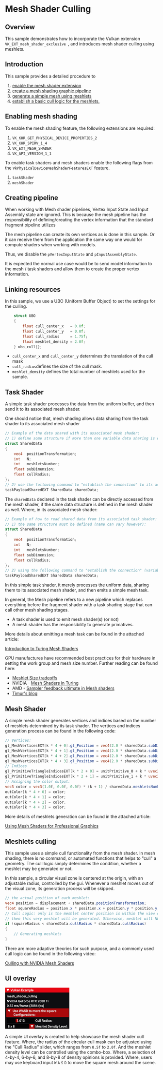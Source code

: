 <!--
- Copyright (c) 2023, Holochip Corporation
-
- SPDX-License-Identifier: Apache-2.0
-
- Licensed under the Apache License, Version 2.0 the "License";
- you may not use this file except in compliance with the License.
- You may obtain a copy of the License at
-
-     http://www.apache.org/licenses/LICENSE-2.0
-
- Unless required by applicable law or agreed to in writing, software
- distributed under the License is distributed on an "AS IS" BASIS,
- WITHOUT WARRANTIES OR CONDITIONS OF ANY KIND, either express or implied.
- See the License for the specific language governing permissions and
- limitations under the License.
-
-->

# Mesh Shader Culling

## Overview

This sample demonstrates how to incorporate the Vulkan extension ```VK_EXT_mesh_shader_exclusive ```, and
introduces mesh shader culling using meshlets.

## Introduction

This sample provides a detailed procedure to 
1) [enable the mesh shader extension](#enabling-mesh-shading) 
2) [create a mesh shading graphic
pipeline](#creating-pipeline) 
3) [generate a simple mesh using meshlets](#mesh-shader) 
4) [establish a basic cull logic for the meshlets.](#mesh-shader-culling)

## Enabling mesh shading

To enable the mesh shading feature, the following 
extensions are required:

1) ```VK_KHR_GET_PHYSICAL_DEVICE_PROPERTIES_2```
2) ```VK_KHR_SPIRV_1_4```
3) ```VK_EXT_MESH_SHADER```
4) ```VK_API_VERSION_1_1```

To enable task shaders and mesh shaders enable the 
following flags from the 
```VkPhysicalDeviceMeshShaderFeaturesEXT``` feature.
1) ```taskShader```
2) ```meshShader```

## Creating pipeline

When working with Mesh shader pipelines, Vertex Input 
State and Input Assembly state are ignored.  This is 
because the mesh pipeline has the responsibility of 
defining/creating the vertex information that the 
standard fragment pipeline utilizes

The mesh pipeline can create its own vertices as is 
done in this sample.  Or it can receive them from the 
application the same way one would for compute shaders 
when working with models.

Thus, we disable the ```pVertexInputState``` and 
```pInputAssemblyState```.

It is expected the normal use case would be to send 
model information to the mesh / task shaders and allow 
them to create the proper vertex information.

## Linking resources

In this sample, we use a UBO (Uniform Buffer Object) to 
set the settings for the culling.

```cpp
	struct UBO
	{
		float cull_center_x   = 0.0f;
		float cull_center_y   = 0.0f;
		float cull_radius     = 1.75f;
		float meshlet_density = 2.0f;
	} ubo_cull{};
```

* ```cull_center_x``` and ```cull_center_y``` determines 
the translation of the cull mask
* ```cull_radius```defines the size of the cull mask. 
* ```meshlet_density``` defines the total number of meshlets used for the sample.

## Task Shader

A simple task shader processes the data from the uniform 
buffer, and then send it to its associated mesh
shader.

One should notice that, mesh shading allows data sharing from the task shader to its associated mesh shader

```glsl
// Example of the data shared with its associated mesh shader:
// 1) define some structure if more than one variable data sharing is desired:
struct SharedData
{
    vec4  positionTransformation;
    int   N;
    int   meshletsNumber;
    float subDimension;
    float cullRadius;
};
// 2) use the following command to "establish the connection" to its associated mesh shader:
taskPayloadSharedEXT SharedData sharedData;
```

The ```sharedData``` declared in the task shader can be directly accessed from the mesh shader, if the same data
structure is defined in the mesh shader as well. Where, in its associated mesh shader:

```glsl
// Example of how to read shared data from its associated task shader:
// 1) the same structure must be defined (name can vary however):
struct SharedData
{
    vec4  positionTransformation;
    int   N;
    int   meshletsNumber;
    float subDimension;
    float cullRadius;
};
// 2) using the following command to "establish the connection" (variable name can vary):
taskPayloadSharedEXT SharedData sharedData;
```

In this simple task shader, it merely processes the uniform data, sharing them to its associated mesh shader, and then
emits a simple mesh task.

In general, the Mesh pipeline refers to a new pipeline 
which replaces everything before the fragment shader 
with a task shading stage that can call other mesh 
shading stages.

* A task shader is used to emit mesh shader(s) (or not)
* A mesh shader has the responsibility to generate 
  primatives.

More details about emitting a mesh task can be found in the attached article:

[Introduction to Turing Mesh Shaders](https://developer.nvidia.com/blog/introduction-turing-mesh-shaders/)

GPU manufactures have recommended best practices for 
their hardware in setting the work group and mesh size 
number. Further reading can be found here:

* [Meshlet Size tradeoffs](https://zeux.io/2023/01/16/meshlet-size-tradeoffs/)
* NVIDIA - [Mesh Shaders in Turing](https://on-demand.gputechconf.com/gtc-eu/2018/pdf/e8515-mesh-shaders-in-turing.pdf)
* AMD - [Sampler feedback ultimate in Mesh shaders](https://gpuopen.com/wp-content/uploads/slides/AMD_RDNA2_DirectX12_Ultimate_SamplerFeedbackMeshShaders.pdf)
* [Timur's blog](https://timur.hu/blog/2022/mesh-and-task-shaders)

## Mesh Shader

A simple mesh shader generates vertices and indices 
based on the number of meshlets determined by its task
shader. The vertices and indices generation process can be 
found in the following code:

```glsl
// Vertices:
gl_MeshVerticesEXT[k * 4 + 0].gl_Position = vec4(2.0 * sharedData.subDimension * unitVertex_0, 0.0f, 1.0f) + sharedData.positionTransformation + displacement;
gl_MeshVerticesEXT[k * 4 + 1].gl_Position = vec4(2.0 * sharedData.subDimension * unitVertex_1, 0.0f, 1.0f) + sharedData.positionTransformation + displacement;
gl_MeshVerticesEXT[k * 4 + 2].gl_Position = vec4(2.0 * sharedData.subDimension * unitVertex_2, 0.0f, 1.0f) + sharedData.positionTransformation + displacement;
gl_MeshVerticesEXT[k * 4 + 3].gl_Position = vec4(2.0 * sharedData.subDimension * unitVertex_3, 0.0f, 1.0f) + sharedData.positionTransformation + displacement;
// Indices
gl_PrimitiveTriangleIndicesEXT[k * 2 + 0] = unitPrimitive_0 + k * uvec3(4);
gl_PrimitiveTriangleIndicesEXT[k * 2 + 1] = unitPrimitive_1 + k * uvec3(4);
// Assigning the color output:
vec3 color = vec3(1.0f, 0.0f, 0.0f) * (k + 1) / sharedData.meshletsNumber;
outColor[k * 4 + 0] = color;
outColor[k * 4 + 1] = color;
outColor[k * 4 + 2] = color;
outColor[k * 4 + 3] = color;
```

More details of meshlets generation can be found in the attached article:

[Using Mesh Shaders for Professional Graphics](https://developer.nvidia.com/blog/using-mesh-shaders-for-professional-graphics/)

## Meshlets culling

This sample uses a simple cull functionality from the mesh 
shader. In mesh shading, there is no command, or 
automated functions that helps to "cull" a geometry. The cull logic simply determines the condition,
whether a meshlet may be generated or not. 

In this sample, a circular visual zone is centered at the origin, with an adjustable radius, controlled by the gui.
Whenever a meshlet moves out of the visual zone, its generation process will be skipped.

```glsl
// the actual position of each meshlet:
vec4 position = displacement + sharedData.positionTransformation;
float squareRadius = position.x * position.x + position.y * position.y;
// Cull Logic: only is the meshlet center position is within the view circle defined by the cull radius,
// then this very meshlet will be generated. Otherwise, meshlet will NOT be generated.
if (squareRadius < sharedData.cullRadius * sharedData.cullRadius)
{
    // Generating meshlets
}
```

There are more adaptive theories for such purpose, and a 
commonly used cull logic can be found in the
following video:

[Culling with NVIDIA Mesh Shaders](https://www.youtube.com/watch?v=n3cnUHYGbpw)

## UI overlay

![Sample](./images/mesh_shader_culling_ui_overlay.png)

A simple UI overlay is created to help showcase the mesh shader cull feature. Where, the radius of the circular cull
mask can be adjusted using the "Cull Radius" slider, which ranges from ```0.5f``` to ```2.0f```. And the meshlet density
level can be controlled using the combo-box. Where, a selection of 4-by-4, 6-by-6, and 8-by-8 of density opinions is
provided. Where, users may use keyboard input ```W``` ```A``` ```S``` ```D``` to move the square mesh around the scene.
